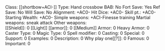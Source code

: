 Class: [[shortbow+ACI-]]
Type: Hand crossbow
BAB: No
Fort Save: Yes
Ref Save: No
Will Save: No
Alignment: +AC0-
Hit Dice: +AC0-
Skill pt.: +AC0-
Starting Wealth: +AC0-
Simple weapons: +ACI-Finesse training
Martial weapons:  sneak attack
Other weapons:  
[[Shield]]: 0
[[Light]] [[armor]]: 0
[[Medium]] Armor: 0
Heavy Armor: 0
Caster Type: 0
Magic Type: 0
Spell modifier: 0
Casting: 0
Special: 0
Support: 0
Examples: 0
Description: 0
Why play one[[?]]: 0
Famous: 0
Important: 0
